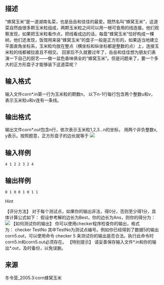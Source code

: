 ## 描述

“蜂窝玉米”是一道湖南名菜，也是岳岳和佳佳的最爱。既然名叫“蜂窝玉米”，这道菜自然由很多颗玉米粒组成，两颗玉米粒之间可以用一根可食用的线连接。他们观察发现，如果把玉米粒看作点，把线看成边的话，每盘“蜂窝玉米”恰好构成一棵树。他们还发现，饭馆用来装“蜂窝玉米”的盘子一般是正方形的，如果适当地建立平面直角坐标系，玉米粒均放在整点（横坐标和纵坐标都是整数的点）上，连接玉米粒的线都被拉直且不相交。 回家后不久就要过年了，岳岳和佳佳想为朋友们表演一下自己的厨艺——做一盆色香味俱全的“蜂窝玉米”。但是问题来了，要一个多大的正方形盘子才能够装下这道菜呢？ 

## 输入格式

输入文件corn*.in第一行为玉米粒的颗数n， 以下n-1行每行包含两个整数u和v，表示玉米粒u和v连有一条线。

## 输出格式

输出文件corn*.out包含n行，依次表示玉米粒1,2,3...n的坐标， 用两个非负整数x, y表示。按照题意，正方形盘子的边长就等于 <img border=0 src=http://60.191.162.158:8080/JudgeOnline/images/p1122a.gif>

## 输入样例

```plaintext
4 1 2 2 3 2 4 
```

## 输出样例

```plaintext
0 1 0 0 1 0 1 1 
```

Hint

【评分方法】 对于每个测试点，如果你的输出非法，得0分，否则至少得1分，具体计算公式如下： 假设参考解的边长为Best，你的边长为Ans，则你的得分为： <img border=0 src=http://60.191.162.158:8080/JudgeOnline/images/p1122b.gif> 【如何测试你的输出】 你可以使用checker程序检查你的输出，格式为： checker TestNo 其中TestNo为测试点编号。例如你已经得到了数据5的输出corn5.out，可以使用命令 checker 5 来测试你的输出是否合法。执行此命令时corn5.in和corn5.out必须存在。 【特别提示】 请妥善保存输入文件*.in和你的输出*.out，及时备份，以免误删。 

## 来源

冬令营_2005.3:corn蜂窝玉米

